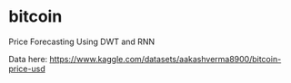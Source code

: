 # bitcoin
Price Forecasting Using DWT and RNN

Data here: https://www.kaggle.com/datasets/aakashverma8900/bitcoin-price-usd
